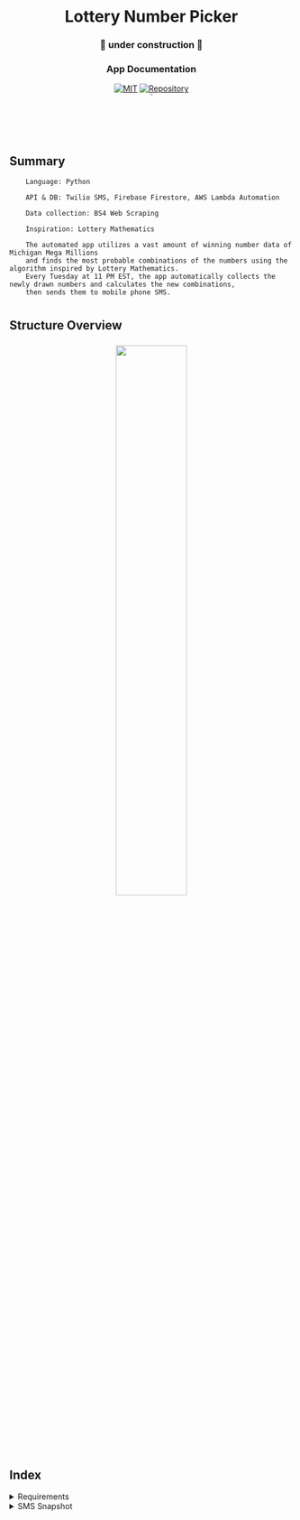 <h1 align = "center">Lottery Number Picker</h1>
<h3 align = "center">🚧 under construction 🚧</h3>
<h3 align = "center">App Documentation</h3>

<div align="center">
<a href="https://opensource.org/licenses/MIT"><img src="https://img.shields.io/badge/License-MIT-yellow.svg" alt="MIT"></a>
<a href="https://github.com/suhanpark/LotteryNumberPicker"><img src="https://img.shields.io/badge/packages-repository-b956e8.svg?style=flat-square" alt="Repository"></a>
</div>

<div align="center">
    <a href="https://github.com/suhanpark/LotteryNumberPicker">
        <img src="https://github.com/ultralytics/yolov5/releases/download/v1.0/logo-social-github.png" width="2%"/>
    </a>
</div>

<h2>Summary</h2>
    <div align="left">
        
        Language: Python
    
        API & DB: Twilio SMS, Firebase Firestore, AWS Lambda Automation

        Data collection: BS4 Web Scraping
    
        Inspiration: Lottery Mathematics

        The automated app utilizes a vast amount of winning number data of Michigan Mega Millions 
        and finds the most probable combinations of the numbers using the algorithm inspired by Lottery Mathematics. 
        Every Tuesday at 11 PM EST, the app automatically collects the newly drawn numbers and calculates the new combinations,
        then sends them to mobile phone SMS.

# <h2 align >Structure Overview</h2>
<h3 align = "center"><img src="https://user-images.githubusercontent.com/44104676/174250422-d611fa79-a8d2-4de8-ac1a-7e60dacb4454.png" width="50%"/></h3>

# <h2 align >Index</h2>
<details>
<summary>Requirements</summary>
    
How to install all the requirements:

    $ pip install -r requirements.txt
    
**info.py and serviceAccountKey.json files are not included for the security and privacy reasons.**
</details>

<details>
<summary>SMS Snapshot</summary>

# <h2 align = "center" ><img src="https://user-images.githubusercontent.com/44104676/174169140-a6fdb664-efb1-4848-8b46-bb3ab3ebdfd9.PNG" width="30%"/></h3>
</details>

